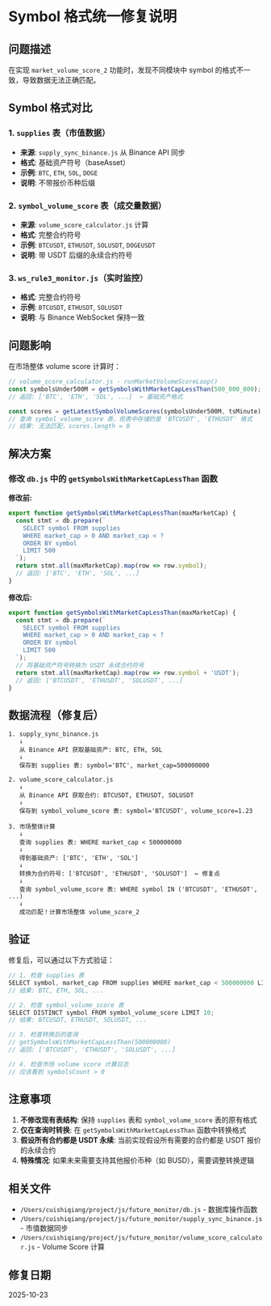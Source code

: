 # Symbol 格式统一修复说明

## 问题描述

在实现 `market_volume_score_2` 功能时，发现不同模块中 symbol 的格式不一致，导致数据无法正确匹配。

## Symbol 格式对比

### 1. `supplies` 表（市值数据）
- **来源**: `supply_sync_binance.js` 从 Binance API 同步
- **格式**: 基础资产符号（baseAsset）
- **示例**: `BTC`, `ETH`, `SOL`, `DOGE`
- **说明**: 不带报价币种后缀

### 2. `symbol_volume_score` 表（成交量数据）
- **来源**: `volume_score_calculator.js` 计算
- **格式**: 完整合约符号
- **示例**: `BTCUSDT`, `ETHUSDT`, `SOLUSDT`, `DOGEUSDT`
- **说明**: 带 USDT 后缀的永续合约符号

### 3. `ws_rule3_monitor.js`（实时监控）
- **格式**: 完整合约符号
- **示例**: `BTCUSDT`, `ETHUSDT`, `SOLUSDT`
- **说明**: 与 Binance WebSocket 保持一致

## 问题影响

在市场整体 volume score 计算时：

```javascript
// volume_score_calculator.js - runMarketVolumeScoreLoop()
const symbolsUnder500M = getSymbolsWithMarketCapLessThan(500_000_000);
// 返回: ['BTC', 'ETH', 'SOL', ...]  ← 基础资产格式

const scores = getLatestSymbolVolumeScores(symbolsUnder500M, tsMinute);
// 查询 symbol_volume_score 表，但表中存储的是 'BTCUSDT', 'ETHUSDT' 格式
// 结果: 无法匹配，scores.length = 0
```

## 解决方案

### 修改 `db.js` 中的 `getSymbolsWithMarketCapLessThan` 函数

**修改前:**
```javascript
export function getSymbolsWithMarketCapLessThan(maxMarketCap) {
  const stmt = db.prepare(`
    SELECT symbol FROM supplies 
    WHERE market_cap > 0 AND market_cap < ?
    ORDER BY symbol
    LIMIT 500
  `);
  return stmt.all(maxMarketCap).map(row => row.symbol);
  // 返回: ['BTC', 'ETH', 'SOL', ...]
}
```

**修改后:**
```javascript
export function getSymbolsWithMarketCapLessThan(maxMarketCap) {
  const stmt = db.prepare(`
    SELECT symbol FROM supplies 
    WHERE market_cap > 0 AND market_cap < ?
    ORDER BY symbol
    LIMIT 500
  `);
  // 将基础资产符号转换为 USDT 永续合约符号
  return stmt.all(maxMarketCap).map(row => row.symbol + 'USDT');
  // 返回: ['BTCUSDT', 'ETHUSDT', 'SOLUSDT', ...]
}
```

## 数据流程（修复后）

```
1. supply_sync_binance.js
   ↓
   从 Binance API 获取基础资产: BTC, ETH, SOL
   ↓
   保存到 supplies 表: symbol='BTC', market_cap=500000000

2. volume_score_calculator.js
   ↓
   从 Binance API 获取合约: BTCUSDT, ETHUSDT, SOLUSDT
   ↓
   保存到 symbol_volume_score 表: symbol='BTCUSDT', volume_score=1.23

3. 市场整体计算
   ↓
   查询 supplies 表: WHERE market_cap < 500000000
   ↓
   得到基础资产: ['BTC', 'ETH', 'SOL']
   ↓
   转换为合约符号: ['BTCUSDT', 'ETHUSDT', 'SOLUSDT']  ← 修复点
   ↓
   查询 symbol_volume_score 表: WHERE symbol IN ('BTCUSDT', 'ETHUSDT', ...)
   ↓
   成功匹配！计算市场整体 volume_score_2
```

## 验证

修复后，可以通过以下方式验证：

```javascript
// 1. 检查 supplies 表
SELECT symbol, market_cap FROM supplies WHERE market_cap < 500000000 LIMIT 10;
// 结果: BTC, ETH, SOL, ...

// 2. 检查 symbol_volume_score 表
SELECT DISTINCT symbol FROM symbol_volume_score LIMIT 10;
// 结果: BTCUSDT, ETHUSDT, SOLUSDT, ...

// 3. 检查转换后的查询
// getSymbolsWithMarketCapLessThan(500000000)
// 返回: ['BTCUSDT', 'ETHUSDT', 'SOLUSDT', ...]

// 4. 检查市场 volume score 计算日志
// 应该看到 symbolsCount > 0
```

## 注意事项

1. **不修改现有表结构**: 保持 `supplies` 表和 `symbol_volume_score` 表的原有格式
2. **仅在查询时转换**: 在 `getSymbolsWithMarketCapLessThan` 函数中转换格式
3. **假设所有合约都是 USDT 永续**: 当前实现假设所有需要的合约都是 USDT 报价的永续合约
4. **特殊情况**: 如果未来需要支持其他报价币种（如 BUSD），需要调整转换逻辑

## 相关文件

- `/Users/cuishiqiang/project/js/future_monitor/db.js` - 数据库操作函数
- `/Users/cuishiqiang/project/js/future_monitor/supply_sync_binance.js` - 市值数据同步
- `/Users/cuishiqiang/project/js/future_monitor/volume_score_calculator.js` - Volume Score 计算

## 修复日期

2025-10-23
